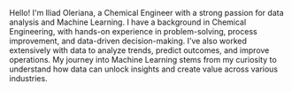 Hello! I'm Iliad Oleriana, a Chemical Engineer with a strong passion for data analysis and Machine Learning. I have a background in Chemical Engineering, with hands-on experience in problem-solving, process improvement, and data-driven decision-making. I’ve also worked extensively with data to analyze trends, predict outcomes, and improve operations. My journey into Machine Learning stems from my curiosity to understand how data can unlock insights and create value across various industries.

